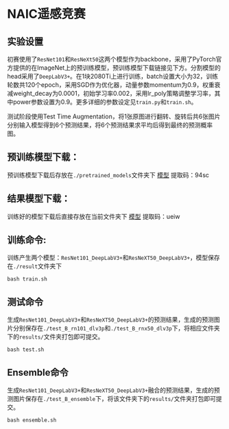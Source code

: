 # NAIC遥感竞赛

## 实验设置
初赛使用了`ResNet101`和`ResNeXt50`这两个模型作为backbone，采用了PyTorch官方提供的在ImageNet上的预训练模型，预训练模型下载链接见下方。分割模型的head采用了`DeepLabV3+`。在1块2080Ti上进行训练，batch设置大小为32，训练轮数共120个epoch，采用SGD作为优化器，动量参数momentum为0.9，权重衰减weight_decay为0.0001，初始学习率0.002，采用lr_poly策略调整学习率，其中power参数设置为0.9。更多详细的参数设定见`train.py`和`train.sh`。

测试阶段使用Test Time Augmentation，将1张原图进行翻转、旋转后共6张图片分别输入模型得到6个预测结果，将6个预测结果求平均后得到最终的预测概率图。


## 预训练模型下载：
预训练模型下载后存放在`./pretrained_models`文件夹下
<a href="https://pan.baidu.com/s/1NMQplJgiv7tE_9dRNXmpzA">模型</a> 提取码：94sc

## 结果模型下载：
训练好的模型下载后直接存放在当前文件夹下
<a href="https://pan.baidu.com/s/1XCdp66a_upzk_rXP6Th2Ng">模型</a> 提取码：ueiw 

## 训练命令:
训练产生两个模型：`ResNet101_DeepLabV3+`和`ResNeXT50_DeepLabV3+`，模型保存在`./result`文件夹下
```
bash train.sh
```
## 测试命令
生成`ResNet101_DeepLabV3+`和`ResNeXT50_DeepLabV3+`的预测结果，生成的预测图片分别保存在`./test_B_rn101_dlv3p`和`./test_B_rnx50_dlv3p`下，将相应文件夹下的`results/`文件夹打包即可提交。
```
bash test.sh
```
## Ensemble命令
生成`ResNet101_DeepLabV3+`和`ResNeXT50_DeepLabV3+`融合的预测结果，生成的预测图片保存在`./test_B_ensemble`下，将该文件夹下的`results/`文件夹打包即可提交。
```
bash ensemble.sh
```